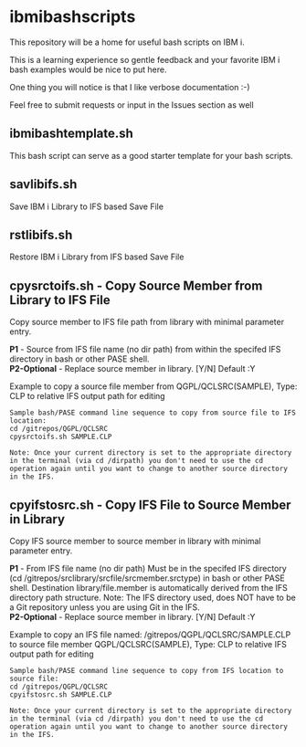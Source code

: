 # ibmibashscripts
This repository will be a home for useful bash scripts on IBM i.

This is a learning experience so gentle feedback and your favorite IBM i bash examples would be nice to put here.

One thing you will notice is that I like verbose documentation :-)

Feel free to submit requests or input in the Issues section as well

## ibmibashtemplate.sh
This bash script can serve as a good starter template for your bash scripts. 

## savlibifs.sh
Save IBM i Library to IFS based Save File

## rstlibifs.sh
Restore IBM i Library from IFS based Save File

## cpysrctoifs.sh - Copy Source Member from Library to IFS File
Copy source member to IFS file path from library with minimal parameter entry.  

**P1** - Source from IFS file name (no dir path) from within the specifed IFS directory in bash or other PASE shell.  
**P2-Optional** - Replace source member in library. [Y/N] Default :Y

Example to copy a source file member from QGPL/QCLSRC(SAMPLE), Type: CLP to relative IFS output path for editing

```
Sample bash/PASE command line sequence to copy from source file to IFS location:
cd /gitrepos/QGPL/QCLSRC
cpysrctoifs.sh SAMPLE.CLP

Note: Once your current directory is set to the appropriate directory in the terminal (via cd /dirpath) you don't need to use the cd operation again until you want to change to another source directory in the IFS.
```

## cpyifstosrc.sh - Copy IFS File to Source Member in Library
Copy IFS source member to source member in library with minimal parameter entry.  

**P1** - From IFS file name (no dir path) Must be in the specifed IFS directory (cd /gitrepos/srclibrary/srcfile/srcmember.srctype) in bash or other PASE shell. Destination library/file.member is automatically derived from the IFS directory path structure.  Note: The IFS directory used, does NOT have to be a Git repository unless you are using Git in the IFS.  
**P2-Optional** - Replace source member in library. [Y/N] Default :Y

Example to copy an IFS file named: /gitrepos/QGPL/QCLSRC/SAMPLE.CLP to source file member QGPL/QCLSRC(SAMPLE), Type: CLP to relative IFS output path for editing

```
Sample bash/PASE command line sequence to copy from IFS location to source file:
cd /gitrepos/QGPL/QCLSRC
cpyifstosrc.sh SAMPLE.CLP

Note: Once your current directory is set to the appropriate directory in the terminal (via cd /dirpath) you don't need to use the cd operation again until you want to change to another source directory in the IFS.

```
